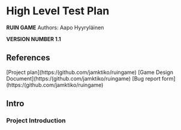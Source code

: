 # High Level Test Plan
**RUIN GAME**
Authors:
Aapo Hyyryläinen

**VERSION NUMBER 1.1**

## References

[Project plan](https:/(github.com/jamktiko/ruingame)
[Game Design Document](https:/(github.com/jamktiko/ruingame)
[Bug report form](https:/(github.com/jamktiko/ruingame)

## Intro

### Project Introduction